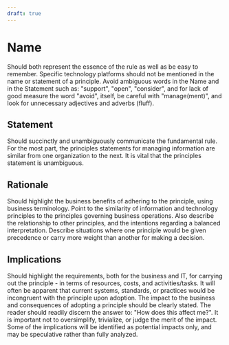 ```yaml
---
draft: true
---
```

# Name

Should both represent the essence of the rule as well as be easy to remember. Specific technology platforms should not be mentioned in the name or statement of a principle. Avoid ambiguous words in the Name and in the Statement such as: "support", "open", "consider", and for lack of good measure the word "avoid", itself, be careful with "manage(ment)", and look for unnecessary adjectives and adverbs (fluff).

## Statement

Should succinctly and unambiguously communicate the fundamental rule. For the most part, the principles statements for managing information are similar from one organization to the next. It is vital that the principles statement is unambiguous.

## Rationale

Should highlight the business benefits of adhering to the principle, using business terminology. Point to the similarity of information and technology principles to the principles governing business operations. Also describe the relationship to other principles, and the intentions regarding a balanced interpretation. Describe situations where one principle would be given precedence or carry more weight than another for making a decision.

## Implications

Should highlight the requirements, both for the business and IT, for carrying out the principle - in terms of resources, costs, and activities/tasks. It will often be apparent that current systems, standards, or practices would be incongruent with the principle upon adoption. The impact to the business and consequences of adopting a principle should be clearly stated. The reader should readily discern the answer to: "How does this affect me?". It is important not to oversimplify, trivialize, or judge the merit of the impact. Some of the implications will be identified as potential impacts only, and may be speculative rather than fully analyzed.
